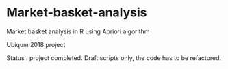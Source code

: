 # Market-basket-analysis

Market basket analysis in R using Apriori algorithm

Ubiqum 2018 project

Status : project completed. Draft scripts only, the code has to be refactored.
